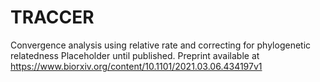 # TRACCER
Convergence analysis using relative rate and correcting for phylogenetic relatedness
Placeholder until published.
Preprint available at https://www.biorxiv.org/content/10.1101/2021.03.06.434197v1
